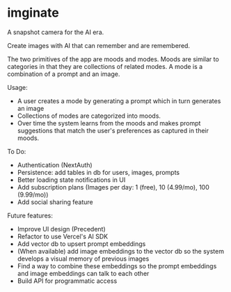 # imginate

A snapshot camera for the AI era.

Create images with AI that can remember and are remembered.

The two primitives of the app are moods and modes. Moods are similar to categories in that they are collections of related modes. 
A mode is a combination of a prompt and an image.

Usage:
- A user creates a mode by generating a prompt which in turn generates an image
- Collections of modes are categorized into moods. 
- Over time the system learns from the moods and makes prompt suggestions that match the user's preferences as captured in their moods.

To Do:
- Authentication (NextAuth)
- Persistence: add tables in db for users, images, prompts
- Better loading state notifications in UI
- Add subscription plans (Images per day: 1 (free), 10 (4.99/mo), 100 (9.99/mo))
- Add social sharing feature

Future features:
- Improve UI design (Precedent)
- Refactor to use Vercel's AI SDK
- Add vector db to upsert prompt embeddings
- (When available) add image embeddings to the vector db so the system develops a visual memory of previous images
- Find a way to combine these embeddings so the prompt embeddings and image embeddings can talk to each other
- Build API for programmatic access

